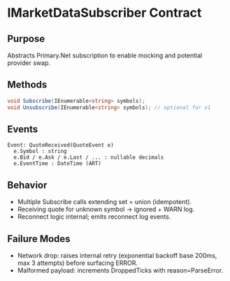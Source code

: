 # IMarketDataSubscriber Contract

## Purpose

Abstracts Primary.Net subscription to enable mocking and potential provider swap.

## Methods

```csharp
void Subscribe(IEnumerable<string> symbols);
void Unsubscribe(IEnumerable<string> symbols); // optional for v1
```

## Events

```text
Event: QuoteReceived(QuoteEvent e)
  e.Symbol : string
  e.Bid / e.Ask / e.Last / ... : nullable decimals
  e.EventTime : DateTime (ART)
```

## Behavior

- Multiple Subscribe calls extending set = union (idempotent).
- Receiving quote for unknown symbol → ignored + WARN log.
- Reconnect logic internal; emits reconnect log events.

## Failure Modes

- Network drop: raises internal retry (exponential backoff base 200ms, max 3 attempts) before surfacing ERROR.
- Malformed payload: increments DroppedTicks with reason=ParseError.
